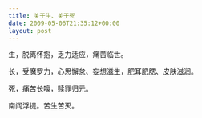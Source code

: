 ```yaml
---
title: 关于生、关于死
date: 2009-05-06T21:35:12+00:00
layout: post
---
```

生，脱离怀抱，乏力适应，痛苦临世。

长，受魔罗力，心思懈怠、妄想滋生，肥耳肥腮、皮肤滋润。

死，痛苦长嚎，赎罪归元。

南阎浮提<span class="ArticleTitleText"><a href="http://pure-white.blog.hexun.com/28031763_d.html"></a></span>。苦生苦灭。
